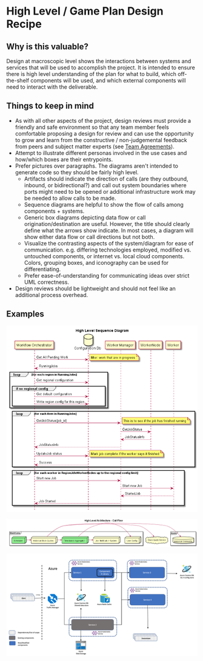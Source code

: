 # High Level / Game Plan Design Recipe

## Why is this valuable?

Design at macroscopic level shows the interactions between systems and services that will be used to accomplish the project. It is intended to ensure there is high level understanding of the plan for what to build, which off-the-shelf components will be used, and which external components will need to interact with the deliverable.

## Things to keep in mind

* As with all other aspects of the project, design reviews must provide a friendly and safe environment so that any team member feels comfortable proposing a design for review and can use the opportunity to grow and learn from the constructive / non-judgemental feedback from peers and subject matter experts (see [Team Agreements](../../team-agreements)).
* Attempt to illustrate different personas involved in the use cases and how/which boxes are their entrypoints.
* Prefer pictures over paragraphs. The diagrams aren't intended to generate code so they should be fairly high level.
  * Artifacts should indicate the direction of calls (are they outbound, inbound, or bidirectional?) and call out system boundaries where ports might need to be opened or additional infrastructure work may be needed to allow calls to be made.
  * Sequence diagrams are helpful to show the flow of calls among components + systems.
  * Generic box diagrams depicting data flow or call origination/destination are useful. However, the title should clearly define what the arrows show indicate. In most cases, a diagram will show either data flow or call directions but not both.
  * Visualize the contrasting aspects of the system/diagram for ease of communication. e.g. differing technologies employed, modified vs. untouched components, or internet vs. local cloud components. Colors, grouping boxes, and iconography can be used for differentiating.
  * Prefer ease-of-understanding for communicating ideas over strict UML correctness.
* Design reviews should be lightweight and should not feel like an additional process overhead.

## Examples

![Sequence Diagram](assets/high-level-sequence-diagram.png)

![Call Flow Diagram](assets/high-level-box-diagram.png)

![System Diagram](assets/high-level-system-diagram.png)
